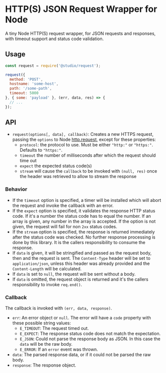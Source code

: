 # HTTP(S) JSON Request Wrapper for Node

A tiny Node HTTP(S) request wrapper, for JSON requests and responses, with
timeout support and status code validation.

## Usage

```js
const request = require('@studio/request');

request({
  method: 'POST',
  hostname: 'some-host',
  path: '/some-path',
  timeout: 5000
}, { some: 'payload' }, (err, data, res) => {
  // ...
});
```

## API

- `request(options[, data], callback)`: Creates a new HTTPS request, passing
  the `options` to Node [http.request][1], except for these properties:
    - `protocol`: the protocol to use. Must be either `"http:"` or `"https:"`.
      Defaults to `"https:"`.
    - `timeout` the number of milliseconds after which the request should time
      out
    - `expect` the expected status code(s)
    - `stream` will cause the `callback` to be invoked with `(null, res)` once
      the header was retrieved to allow to stream the response

### Behavior

- If the `timeout` option is specified, a timer will be installed which will
  abort the request and invoke the callback with an error.
- If the `expect` option is specified, it validates the response HTTP status
  code. If it's a number the status code has to equal the number. If an array is
  given, any number in the array is accepted. If the option is not given, the
  request will fail for non `2xx` status codes.
- If the `stream` option is specified, the response is returned immediately
  after the status code was checked. No further response processing is done by
  this library. It is the callers responsibility to consume the response.
- If `data` is given, it will be stringified and passed as the request body,
  then and the request is sent. The `Content-Type` header will be set to
  `application/json`, unless this header was already provided and the
  `Content-Length` will be calculated.
- If `data` is set to `null`, the request will be sent without a body.
- If `data` is omitted, the request object is returned and it's the callers
  responsibility to invoke `req.end()`.

### Callback

The callback is invoked with `(err, data, response)`.

- `err`: An error object or `null`. The error will have a `code` property with
  these possible string values:
    - `E_TIMEOUT`: The request timed out.
    - `E_EXPECT`: The response status code does not match the expectation.
    - `E_JSON`: Could not parse the response body as JSON. In this case the
      `data` will be the raw body.
    - `E_ERROR`: If an `error` event was thrown.
- `data`: The parsed response data, or if it could not be parsed the raw body.
- `response`: The response object.

[1]: https://nodejs.org/dist/latest-v6.x/docs/api/http.html#http_http_request_options_callback
